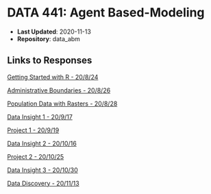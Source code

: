 # DATA 441: Agent Based-Modeling

* **Last Updated**: 2020-11-13
* **Repository**: data_abm

## Links to Responses
[Getting Started with R - 20/8/24](https://abgaddi.github.io/data_abm/assignment1)

[Administrative Boundaries - 20/8/26](https://abgaddi.github.io/data_abm/assignment2)

[Population Data with Rasters - 20/8/28](https://abgaddi.github.io/data_abm/assignment3)

[Data Insight 1 - 20/9/17](https://abgaddi.github.io/data_abm/data_insight1)

[Project 1 - 20/9/19](https://abgaddi.github.io/data_abm/project_1)

[Data Insight 2 - 20/10/16](https://abgaddi.github.io/data_abm/data_insight2)

[Project 2 - 20/10/25](https://abgaddi.github.io/data_abm/project_2)

[Data Insight 3 - 20/10/30](https://abgaddi.github.io/data_abm/data_insight3)

[Data Discovery - 20/11/13](https://abgaddi.github.io/data_abm/data_disc)

